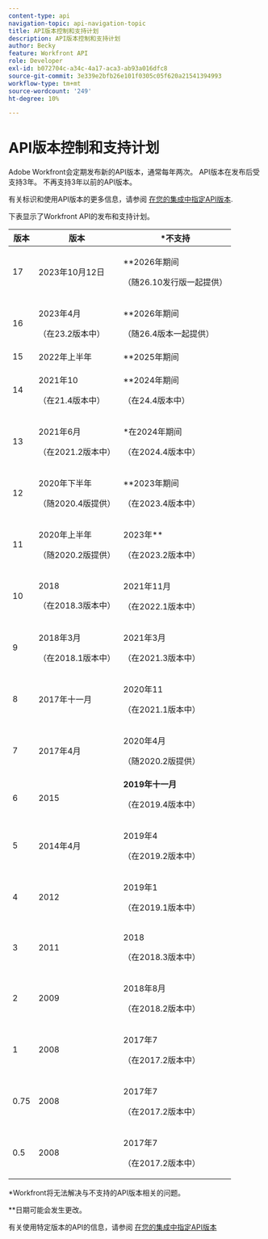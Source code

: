 ```yaml
---
content-type: api
navigation-topic: api-navigation-topic
title: API版本控制和支持计划
description: API版本控制和支持计划
author: Becky
feature: Workfront API
role: Developer
exl-id: b072704c-a34c-4a17-aca3-ab93a016dfc8
source-git-commit: 3e339e2bfb26e101f0305c05f620a21541394993
workflow-type: tm+mt
source-wordcount: '249'
ht-degree: 10%

---
```


# API版本控制和支持计划



Adobe Workfront会定期发布新的API版本，通常每年两次。 API版本在发布后受支持3年。 不再支持3年以前的API版本。

有关标识和使用API版本的更多信息，请参阅 [在您的集成中指定API版本](/help/quicksilver/wf-api/api/specify-api-version-integrations.md).

下表显示了Workfront API的发布和支持计划。

<table style="table-layout:auto"> 
 <col> 
 <col> 
 <col> 
 <thead> 
  <tr> 
   <th><strong>版本</strong> </th> 
   <th><strong>版本</strong> </th> 
   <th><strong>*不支持</strong> </th> 
  </tr> 
 </thead> 
 <tbody> 
 <tr>
   <td>17</td> 
   <td> <p>2023年10月12日</p> </td> 
   <td> <p>**2026年期间</p> <p>（随26.10发行版一起提供）</p> </td> 
  </tr> 
 <tr>
   <td>16</td> 
   <td> <p>2023年4月</p> <p>（在23.2版本中）</p> </td> 
   <td> <p>**2026年期间</p> <p>（随26.4版本一起提供）</p> </td> 
  </tr> 
  <tr> 
   <td>15</td> 
   <td>2022年上半年</td> 
   <td>**2025年期间</td> 
  </tr> 
  <tr> 
   <td>14</td> 
   <td> <p>2021年10</p> <p>（在21.4版本中）</p> </td> 
   <td> <p>**2024年期间</p> <p>（在24.4版本中）</p> </td> 
  </tr> 
  <tr> 
   <td>13</td> 
   <td> <p>2021年6月</p> <p>（在2021.2版本中）</p> </td> 
   <td> <p>*在2024年期间</p> <p>（在2024.4版本中）</p> </td> 
  </tr> 
  <tr> 
   <td>12</td> 
   <td> <p>2020年下半年</p> <p>（随2020.4版提供）</p> </td> 
   <td> <p>**2023年期间</p> <p>（在2023.4版本中）</p> </td> 
  </tr> 
  <tr> 
   <td>11</td> 
   <td> <p>2020年上半年</p> <p>（随2020.2版提供）</p> </td> 
   <td> <p>2023年**</p> <p>（在2023.2版本中）</p> </td> 
  </tr> 
  <tr> 
   <td>10</td> 
   <td> <p>2018</p> <p>（在2018.3版本中）</p> </td> 
   <td> <p>2021年11月</p> <p>（在2022.1版本中）</p> </td> 
  </tr> 
  <tr> 
   <td>9</td> 
   <td> <p>2018年3月</p> <p>（在2018.1版本中）</p> </td> 
   <td> <p>2021年3月</p> <p>（在2021.3版本中）</p> </td> 
  </tr> 
  <tr> 
   <td>8</td> 
   <td>2017年十一月</td> 
   <td> <p>2020年11</p> <p>（在2021.1版本中）</p> </td> 
  </tr> 
  <tr> 
   <td>7</td> 
   <td>2017年4月</td> 
   <td> <p>2020年4月</p> <p>（随2020.2版提供）</p> </td> 
  </tr> 
  <tr> 
   <td>6</td> 
   <td>2015</td> 
   <td><strong>2019年十一月</strong> <p>（在2019.4版本中）</p> </td> 
  </tr> 
  <tr> 
   <td>5</td> 
   <td>2014年4月</td> 
   <td> <p>2019年4</p> <p>（在2019.2版本中）</p> </td> 
  </tr> 
  <tr> 
   <td>4</td> 
   <td>2012</td> 
   <td> <p>2019年1</p> <p>（在2019.1版本中）</p> </td> 
  </tr> 
  <tr> 
   <td>3</td> 
   <td>2011</td> 
   <td> <p>2018</p> <p>（在2018.3版本中）</p> </td> 
  </tr> 
  <tr> 
   <td>2</td> 
   <td>2009</td> 
   <td> <p>2018年8月</p> <p>（在2018.2版本中）</p> </td> 
  </tr> 
  <tr> 
   <td>1</td> 
   <td>2008</td> 
   <td> <p>2017年7</p> <p>（在2017.2版本中）</p> </td> 
  </tr> 
  <tr> 
   <td>0.75</td> 
   <td>2008</td> 
   <td> <p>2017年7</p> <p>（在2017.2版本中）</p> </td> 
  </tr> 
  <tr> 
   <td>0.5</td> 
   <td>2008</td> 
   <td> <p>2017年7</p> <p>（在2017.2版本中）</p> </td> 
  </tr> 
 </tbody> 
</table>

&#42;Workfront将无法解决与不支持的API版本相关的问题。

&#42;&#42;日期可能会发生更改。

有关使用特定版本的API的信息，请参阅 [在您的集成中指定API版本](../../wf-api/api/specify-api-version-integrations.md)
